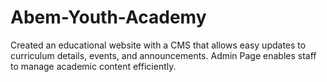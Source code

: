 # Abem-Youth-Academy
 Created an educational website with a CMS that allows easy updates to curriculum details, events, and announcements. Admin Page enables staff to manage academic content efficiently.
